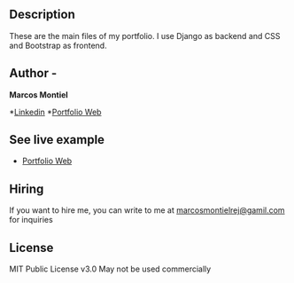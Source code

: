 ## Description

These are the main files of my portfolio. I use Django as backend and CSS and Bootstrap as frontend.

## Author -
**Marcos Montiel**

*[Linkedin](https://www.linkedin.com/in/marcosmontielrej)
*[Portfolio Web]()

## See live example
- [Portfolio Web]()

## Hiring
If you want to hire me, you can write to me at marcosmontielrej@gamil.com for inquiries

## License
MIT Public License v3.0
May not be used commercially
